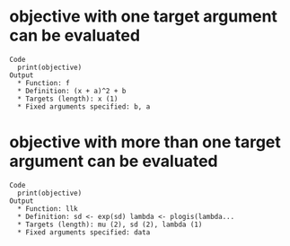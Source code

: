# objective with one target argument can be evaluated

    Code
      print(objective)
    Output
      * Function: f
      * Definition: (x + a)^2 + b
      * Targets (length): x (1)
      * Fixed arguments specified: b, a

# objective with more than one target argument can be evaluated

    Code
      print(objective)
    Output
      * Function: llk
      * Definition: sd <- exp(sd) lambda <- plogis(lambda...
      * Targets (length): mu (2), sd (2), lambda (1)
      * Fixed arguments specified: data

